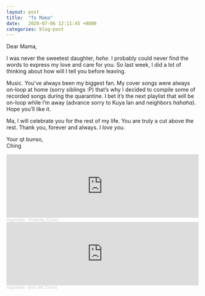 ```yaml
---
layout: post
title:  "To Mama"
date:   2020-07-06 12:11:45 +0800
categories: blog-post
---
```


Dear Mama, 
 
I was never the sweetest daughter, *hehe*. I probably could never find the words to express my love and care for you. So last week, I did a lot of thinking about how will I tell you before leaving. 
 
Music. You've always been my biggest fan. My cover songs were always on-loop at home (sorry siblings :P) that’s why I decided to compile some of recorded songs during the quarantine. I bet it’s the next playlist that will be on-loop while I’m away (advance sorry to Kuya Ian and neighbors *hahaha*). Hope you’ll like it. 
 
Ma, I will celebrate you for the rest of my life. You are truly a cut above the rest. Thank you, forever and always. *I love you*.

Your qt bunso, <br/>
Ching

<iframe width="100%" height="166" scrolling="no" frameborder="no" allow="autoplay" src="https://w.soundcloud.com/player/?url=https%3A//api.soundcloud.com/tracks/852572275&color=%23ff5500&auto_play=false&hide_related=false&show_comments=true&show_user=true&show_reposts=false&show_teaser=true"></iframe><div style="font-size: 10px; color: #cccccc;line-break: anywhere;word-break: normal;overflow: hidden;white-space: nowrap;text-overflow: ellipsis; font-family: Interstate,Lucida Grande,Lucida Sans Unicode,Lucida Sans,Garuda,Verdana,Tahoma,sans-serif;font-weight: 100;"><a href="https://soundcloud.com/mary-chris-roperos-go" title="mcgonalds" target="_blank" style="color: #cccccc; text-decoration: none;">mcgonalds</a> · <a href="https://soundcloud.com/mary-chris-roperos-go/yesterday-cover" title="Yesterday (Cover)" target="_blank" style="color: #cccccc; text-decoration: none;">Yesterday (Cover)</a></div>

<iframe width="100%" height="166" scrolling="no" frameborder="no" allow="autoplay" src="https://w.soundcloud.com/player/?url=https%3A//api.soundcloud.com/tracks/855346279&color=%23ff5500&auto_play=false&hide_related=false&show_comments=true&show_user=true&show_reposts=false&show_teaser=true"></iframe><div style="font-size: 10px; color: #cccccc;line-break: anywhere;word-break: normal;overflow: hidden;white-space: nowrap;text-overflow: ellipsis; font-family: Interstate,Lucida Grande,Lucida Sans Unicode,Lucida Sans,Garuda,Verdana,Tahoma,sans-serif;font-weight: 100;"><a href="https://soundcloud.com/mary-chris-roperos-go" title="mcgonalds" target="_blank" style="color: #cccccc; text-decoration: none;">mcgonalds</a> · <a href="https://soundcloud.com/mary-chris-roperos-go/burn-mc-cover" title="Burn (MC Cover)" target="_blank" style="color: #cccccc; text-decoration: none;">Burn (MC Cover)</a></div>